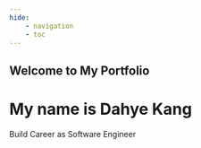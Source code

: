 ```yaml
---
hide:
    - navigation
    - toc
---
```

##  <b>Welcome to My Portfolio</b>
# My name is <b>Dahye Kang</b>

Build Career as Software Engineer